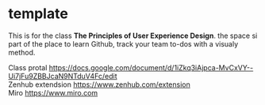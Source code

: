 # template
This is for the class **The Principles of User Experience Design**. the space si part of the place to learn Github, track your team to-dos with a visualy method.


Class protal <https://docs.google.com/document/d/1iZkq3iAjpca-MvCxVY--Ui7jFu9ZBBJcaN9NTduV4Fc/edit> <br>
Zenhub extendsion <https://www.zenhub.com/extension> <br>
Miro <https://www.miro.com> <br>

